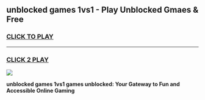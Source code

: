 
## unblocked games 1vs1 - Play Unblocked Gmaes & Free
<h3>
<a href="https://news.freeplayer.one?title=unblocked_games_1vs1&ref=23F">CLICK TO PLAY</a></h3>
<hr>

<h3>
<a href="https://news.freeplayer.one?title=unblocked_games_1vs1&ref=23F">CLICK 2 PLAY</a>
  
</h3>

<a href="https://news.freeplayer.one?title=unblocked_games_1vs1&ref=23F/"><img src="https://clearcache.store/games.png"></a>


**unblocked games 1vs1 games unblocked: Your Gateway to Fun and Accessible Online Gaming**

